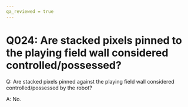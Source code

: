 ```yaml
---
qa_reviewed = true
---
```


# Q024: Are stacked pixels pinned to the playing field wall considered controlled/possessed?

Q: Are stacked pixels pinned against the playing field wall considered controlled/possessed by the robot?

A: No.
